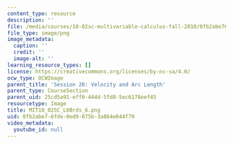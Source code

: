 ```yaml
---
content_type: resource
description: ''
file: /media/courses/18-02sc-multivariable-calculus-fall-2010/0fb2abe76fde0ed9075b3a864e644f79_MIT18_02SC_L6Brds_6.png
file_type: image/png
image_metadata:
  caption: ''
  credit: ''
  image-alt: ''
learning_resource_types: []
license: https://creativecommons.org/licenses/by-nc-sa/4.0/
ocw_type: OCWImage
parent_title: 'Session 20: Velocity and Arc Length'
parent_type: CourseSection
parent_uid: 25cd5a91-eff0-444d-5fd8-5ec6178eef45
resourcetype: Image
title: MIT18_02SC_L6Brds_6.png
uid: 0fb2abe7-6fde-0ed9-075b-3a864e644f79
video_metadata:
  youtube_id: null
---
```

